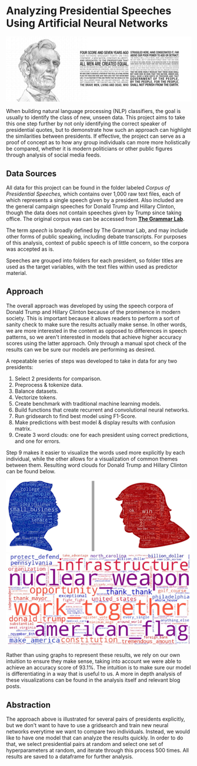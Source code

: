 # Analyzing Presidential Speeches Using Artificial Neural Networks

<img src='/readme_images/main.jpeg'>

When building natural language processing (NLP) classifiers, the goal is usually to identify the class of new, unseen data. This project aims to take this one step further by not only identifying the correct speaker of presidential quotes, but to demonstrate how such an approach can highlight the similarities between presidents. If effective, the project can serve as a proof of concept as to how any group individuals can more more holistically be compared, whether it is modern politicians or other public figures through analysis of social media feeds.

## Data Sources
All data for this project can be found in the folder labeled *Corpus of Presidential Speeches,* which contains over 1,000 raw text files, each of which represents a single speech given by a president. Also included are the general campaign speeches for Donald Trump and Hillary Clinton, though the data does not contain speeches given by Trump since taking office. The original corpus was can be accessed from **[The Grammar Lab](http://www.thegrammarlab.com/?nor-portfolio=corpus-of-presidential-speeches-cops-and-a-clintontrump-corpus)**.

The term *speech* is broadly defined by The Grammar Lab, and may include other forms of public speaking, including debate transcripts. For purposes of this analysis, context of public speech is of little concern, so the corpora was accepted as is.

Speeches are grouped into folders for each president, so folder titles are used as the target variables, with the text files within used as predictor material.

## Approach
The overall approach was developed by using the speech corpora of Donald Trump and Hillary Clinton because of the prominence in modern society. This is important because it allows readers to perform a sort of sanity check to make sure the results actually make sense. In other words, we are more interested in the content as opposed to differences in speech patterns, so we aren't interested in models that achieve higher accuracy scores using the latter approach. Only through a manual spot check of the results can we be sure our models are performing as desired.

A repeatable series of steps was developed to take in data for any two presidents:

1. Select 2 presidents for comparison.
2. Preprocess & tokenize data.
3. Balance datasets.
4. Vectorize tokens.
5. Create benchmark with traditional machine learning models.
6. Build functions that create recurrent and convolutional neural networks.
7. Run gridsearch to find best model using F1-Score.
8. Make predictions with best model & display results with confusion matrix.
9. Create 3 word clouds: one for each president using correct predictions, and one for errors.

Step 9 makes it easier to visualize the words used more explicitly by each individual, while the other allows for a visualization of common themes between them. Resulting word clouds for Donald Trump and Hillary Clinton can be found below.

<img src='/readme_images/DT_HC_diffs.jpeg'>
<img src='/readme_images/DT_HC_sims.jpeg'>

Rather than using graphs to represent these results, we rely on our own intuition to ensure they make sense, taking into account we were able to achieve an accuracy score of 93.1%. The intuition is to make sure our model is differentiating in a way that is useful to us. A more in depth analysis of these visualizations can be found in the analysis itself and relevant blog posts.

## Abstraction
The approach above is illustrated for several pairs of presidents explicitly, but we don't want to have to use a gridsearch and train new neural networks everytime we want to compare two individuals. Instead, we would like to have one model that can analyze the results quickly. In order to do that, we select presidential pairs at random and select one set of hyperparameters at random, and iterate through this process 500 times. All results are saved to a dataframe for further analysis.


